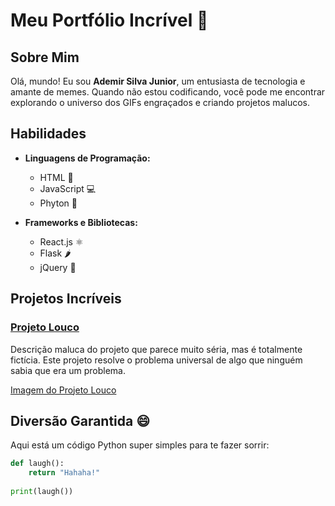 # **Meu Portfólio Incrível 🚀**

## Sobre Mim

Olá, mundo! Eu sou <b>Ademir Silva Junior</b>, um entusiasta de tecnologia e amante de memes. Quando não estou codificando, você pode me encontrar explorando o universo dos GIFs engraçados e criando projetos malucos.

## Habilidades

- **Linguagens de Programação:**
  - HTML 🐍
  - JavaScript 💻
  - Phyton 🚀

- **Frameworks e Bibliotecas:**
  - React.js ⚛️
  - Flask 🌶️
  - jQuery 🎡

## Projetos Incríveis

### [Projeto Louco](https://encrypted-tbn0.gstatic.com/images?q=tbn:ANd9GcSM-uEi7KVTSUpHxNhgjFTmuy6xNUILjhmpNQ&usqp=CAU)

Descrição maluca do projeto que parece muito séria, mas é totalmente fictícia. Este projeto resolve o problema universal de algo que ninguém sabia que era um problema.

[Imagem do Projeto Louco](link-da-imagem)

## Diversão Garantida 😄

Aqui está um código Python super simples para te fazer sorrir:

```python
def laugh():
    return "Hahaha!"
    
print(laugh())
